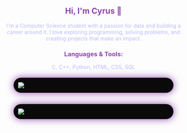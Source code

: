 <h2 style="color:#8e44ad; text-align:center;">Hi, I'm Cyrus 👋</h2>
<p style="color:#bbbbff; max-width:600px; margin:auto; text-align:center;">
I'm a Computer Science student with a passion for data and building a career around it. I love exploring programming, solving problems, and creating projects that make an impact.
</p>

<h3 style="color:#8e44ad; text-align:center;">Languages & Tools:</h3>
<p style="color:#bbbbff; text-align:center;">
C, C++, Python, HTML, CSS, SQL
</p>

<div style="display: flex; justify-content: center; gap: 30px; flex-wrap: wrap; margin-top: 20px;">
  <div style="flex: 1; min-width: 300px; max-width: 400px; background: #0a0a0a; padding: 12px; border-radius: 20px; box-shadow: 0 0 20px #8e44ad;">
    <img src="https://github-readme-stats.vercel.app/api?username=cyyxeia&show_icons=true&title_color=8e44ad&icon_color=9b59b6&text_color=bbbbff&bg_color=0a0a0a&hide_border=true&border_radius=15" />
  </div>
  <div style="flex: 1; min-width: 300px; max-width: 400px; background: #0a0a0a; padding: 12px; border-radius: 20px; box-shadow: 0 0 20px #8e44ad;">
    <img src="https://github-readme-stats.vercel.app/api/top-langs/?username=cyyxeia&layout=compact&title_color=8e44ad&text_color=bbbbff&bg_color=0a0a0a&hide_border=true&border_radius=15" />
  </div>
</div>
